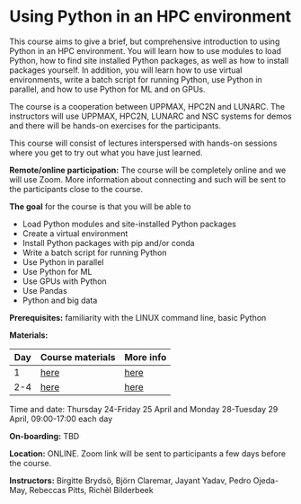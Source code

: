 # Using Python in an HPC environment

This course aims to give a brief, but comprehensive introduction to using Python in an HPC environment. You will learn how to use modules to load Python, how to find site installed Python packages, as well as how to install packages yourself. In addition, you will learn how to use virtual environments, write a batch script for running Python, use Python in parallel, and how to use Python for ML and on GPUs.

The course is a cooperation between UPPMAX, HPC2N and LUNARC. The instructors will use UPPMAX, HPC2N, LUNARC and NSC systems for demos and there will be hands-on exercises for the participants.

This course will consist of lectures interspersed with hands-on sessions where you get to try out what you have just learned.

**Remote/online participation:** The course will be completely online and we will use Zoom. More information about connecting and such will be sent to the participants close to the course.

**The goal** for the course is that you will be able to

- Load Python modules and site-installed Python packages
- Create a virtual environment
- Install Python packages with pip and/or conda
- Write a batch script for running Python
- Use Python in parallel
- Use Python for ML
- Use GPUs with Python
- Use Pandas
- Python and big data

**Prerequisites:** familiarity with the LINUX command line, basic Python

**Materials:**

Day|Course materials                                    |More info
---|----------------------------------------------------|---------------------------------------------------------
1  |[here](https://uppmax.github.io/uppmax_intro_python)|[here](https://uppmax.github.io/uppmax_intro_python/faq/)
2-4|[here](https://uppmax.github.io/HPC-python/)        |[here](https://www.hpc2n.umu.se/events/courses/2024/fall/hpc-python)

Time and date: Thursday 24-Friday 25 April and Monday 28-Tuesday 29 April, 09:00-17:00 each day

**On-boarding:** TBD

**Location:** ONLINE. Zoom link will be sent to participants a few days before the course.

**Instructors:** Birgitte Brydsö, Björn Claremar, Jayant Yadav, Pedro Ojeda-May, Rebeccas Pitts, Richèl Bilderbeek
